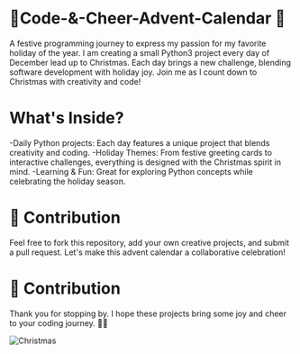 # 🎄Code-&-Cheer-Advent-Calendar 🎅
A festive programming journey to express my passion for my favorite holiday of the year. I am creating a small Python3 project every day of December lead up to Christmas. Each day brings a new challenge, blending software development with holiday joy. Join me as I count down to Christmas with creativity and code!

# What's Inside?

-Daily Python projects: Each day features a unique project that blends creativity and coding. 
-Holiday Themes: From festive greeting cards to interactive challenges, everything is designed with the Christmas spirit in mind. 
-Learning & Fun: Great for exploring Python concepts while celebrating the holiday season. 


# 🎄 Contribution 

Feel free to fork this repository, add your own creative projects, and submit a pull request. Let's make this advent calendar a collaborative celebration!


# 🎄 Contribution 

Thank you for stopping by. I hope these projects bring some joy and cheer to your coding journey. 🎁✨

![Christmas](micromouse.jpg)

